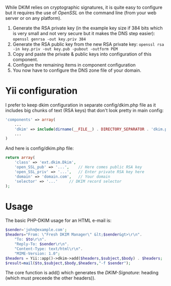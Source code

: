 While DKIM relies on cryptographic signatures, it is quite easy to configure
but it requires the use of *OpenSSL* on the command line (from your web 
server or on any platform).

1. Generate the RSA private key (in the example key size if 384 bits 
which is very small and not very secure but it makes the DNS step easier):
`openssl genrsa -out key.priv 384`
2. Generate the RSA public key from the new RSA private key:
`openssl rsa -in key.priv -out key.pub -pubout -outform PEM`
3. Copy and paste the private & public keys into configuration of this component.
4. Configure the remaining items in component configuration
5. You now have to configure the DNS zone file of your domain.
 

Yii configuration
====
I prefer to keep dkim configuration in separate config/dkim.php file as it
includes big chunks of text (RSA keys) that don't look pretty in main config:
```php
'components' => array(
	...
	'dkim' => include(dirname(__FILE__) . DIRECTORY_SEPARATOR . 'dkim.php'),
	...
)
```
And here is config/dkim.php file:
```php
return array(
	'class' => 'ext.dkim.Dkim',
	'open_SSL_pub' => '...',	// Here comes public RSA key
	'open_SSL_priv' => '...',	// Enter private RSA key here
	'domain' => 'domain.com',	// Your domain
	'selector' => '...'		// DKIM record selector
);
```

Usage
====
The basic PHP-DKIM usage for an HTML e-mail is:
```php
$sender='john@example.com';
$headers="From: \"Fresh DKIM Manager\" &lt;$sender&gt>\r\n".
	"To: $to\r\n".
	"Reply-To: $sender\r\n".
	"Content-Type: text/html\r\n".
	"MIME-Version: 1.0";
$headers = Yii::app()->dkim->add($headers,$subject,$body) . $headers;
$result=mail($to,$subject,$body,$headers,"-f $sender");
```

The core function is add() which generates the *DKIM-Signature*: 
heading (which must preceede the other headers)).


